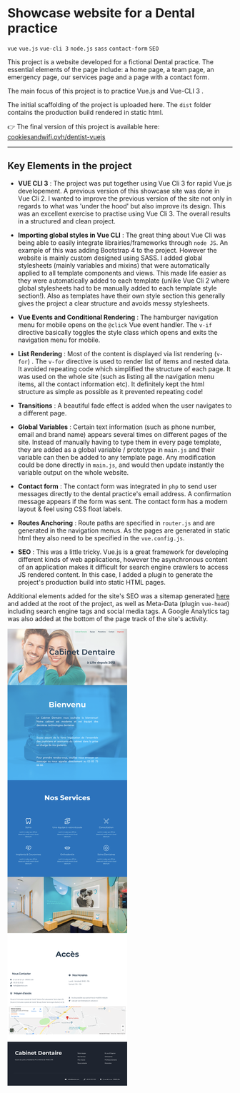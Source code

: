 # Showcase website for a Dental practice

`vue` `vue.js` `vue-cli 3` `node.js` `sass` `contact-form` `SEO`

This project is a website developed for a fictional Dental practice. The essential elements of the page include: a home page, a team page, an emergency page, our services page and a page with a contact form.

The main focus of this project is to practice Vue.js and Vue-CLI 3 .

The initial scaffolding of the project is uploaded here. The `dist` folder contains the production build rendered in static html.  


👉 The final version of this project is available here: [cookiesandwifi.ovh/dentist-vuejs](http://cookiesandwifi.ovh/dentist-vuejs/)


------


## Key Elements in the project

* **VUE CLI 3** : The project was put together using Vue Cli 3 for rapid Vue.js developement. A previous version of this showcase site was done in Vue Cli 2. I wanted to improve the previous version of the site not only in regards to what was 'under the hood' but also improve its design. This was an excellent exercise to practise using Vue Cli 3. The overall results in a structured and clean project.

* **Importing global styles in Vue CLI** : The great thing about Vue Cli was being able to easily integrate librairies/frameworks through `node JS`. An example of this was adding Bootstrap 4 to the project. However the website is mainly custom designed using SASS. I added global stylesheets (mainly variables and mixins) that were automatically applied to all template components and views. This made life easier as they were automatically added to each template (unlike Vue Cli 2 where global stylesheets had to be manually added to each template style section!). Also as templates have their own style section this generally gives the project a clear structure and avoids messy stylesheets.

* **Vue Events and Conditional Rendering** : The hamburger navigation menu for mobile opens on the `@click` Vue event handler. The `v-if` directive basically toggles the style class which opens and exits the navigation menu for mobile.

* **List Rendering** : Most of the content is displayed via list rendering (`v-for`) . The `v-for` directive is used to render list of items and nested data. It avoided repeating code which simplified the structure of each page. It was used on the whole site (such as listing all the navigation menu items, all the contact information etc). It definitely kept the html structure as simple as possible as it prevented repeating code!

* **Transitions** : A beautiful fade effect is added when the user navigates to a different page.

* **Global Variables** : Certain text information (such as phone number, email and brand name) appears several times on different pages of the site. Instead of manually having to type them in every page template, they are added as a global variable / prototype in `main.js` and their variable can then be added to any template page. Any modification could be done directly in `main.js`, and would then update instantly the variable output on the whole website.

* **Contact form** : The contact form was integrated in `php` to send user messages directly to the dental practice's email address. A confirmation message appears if the form was sent. The contact form has a modern layout & feel using CSS float labels.

* **Routes Anchoring** : Route paths are specified in `router.js` and are generated in the navigation menus. As the pages are generated in static html they also need to be specified in the `vue.config.js`.

* **SEO** : This was a little tricky. Vue.js is a great framework for developing different kinds of web applications, however the asynchronous content of an application makes it difficult for search engine crawlers to access JS rendered content. In this case, I added a plugin to generate the project's production build into static HTML pages.

Additional elements added for the site's SEO was a sitemap generated [here](https://www.xml-sitemaps.com/) and added at the root of the project, as well as Meta-Data (plugin `vue-head`) including search engine tags and social media tags. A Google Analytics tag was also added at the bottom of the page track of the site's activity.

![preview](https://github.com/clairedonut/cabinet-dentaire-vuejs/blob/master/screencapture-cookiesandwifi-ovh-dentist-vuejs-2019-05-01-12_02_31.png?raw=true)
